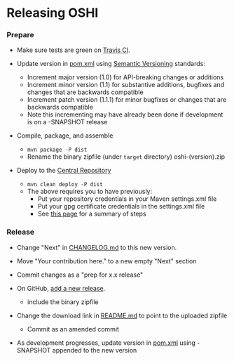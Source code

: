 Releasing OSHI
=====================

### Prepare

* Make sure tests are green on [Travis CI](https://travis-ci.org/dblock/oshi).
* Update version in [pom.xml](pom.xml) using [Semantic Versioning](http://semver.org/) standards:
	* Increment major version (1.0) for API-breaking changes or additions
	* Increment minor version (1.1) for substantive additions, bugfixes and changes that are backwards compatible
	* Increment patch version (1.1.1) for minor bugfixes or changes that are backwards compatible
	* Note this incrementing may have already been done if development is on a -SNAPSHOT release

* Compile, package, and assemble
	* `mvn package -P dist`
	* Rename the binary zipfile (under `target` directory) oshi-(version).zip
* Deploy to the [Central Repository](https://oss.sonatype.org/)
	* `mvn clean deploy -P dist`
	* The above requires you to have previously:
		* Put your repository credentials in your Maven settings.xml file
		* Put your gpg certificate credentials in the settings.xml file
		* See [this page](http://central.sonatype.org/pages/apache-maven.html) for a summary of steps

### Release

* Change "Next" in [CHANGELOG.md](CHANGELOG.md) to this new version.
* Move "Your contribution here." to a new empty "Next" section
* Commit changes as a "prep for x.x release"

* On GitHub, [add a new release](https://github.com/dblock/oshi/releases/new).
	* include the binary zipfile

* Change the download link in [README.md](README.md) to point to the uploaded zipfile
	* Commit as an amended commit
	
* As development progresses, update version in [pom.xml](pom.xml) using -SNAPSHOT appended to the new version